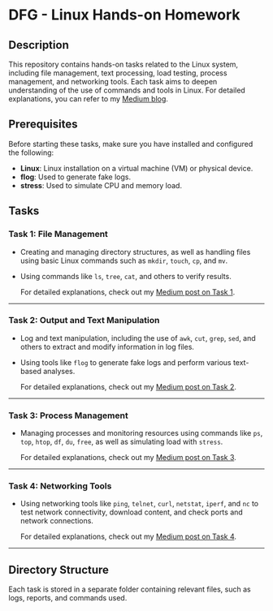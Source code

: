 # DFG - Linux Hands-on Homework

## Description

This repository contains hands-on tasks related to the Linux system, including file management, text processing, load testing, process management, and networking tools. Each task aims to deepen understanding of the use of commands and tools in Linux. For detailed explanations, you can refer to my [Medium blog](https://medium.com/@zulfianarahmi4).

## Prerequisites

Before starting these tasks, make sure you have installed and configured the following:

- **Linux**: Linux installation on a virtual machine (VM) or physical device.
- **flog**: Used to generate fake logs.
- **stress**: Used to simulate CPU and memory load.

## Tasks

### Task 1: File Management

- Creating and managing directory structures, as well as handling files using basic Linux commands such as `mkdir`, `touch`, `cp`, and `mv`.
- Using commands like `ls`, `tree`, `cat`, and others to verify results.

  For detailed explanations, check out my [Medium post on Task 1](https://medium.com/your-article-link).

---

### Task 2: Output and Text Manipulation

- Log and text manipulation, including the use of `awk`, `cut`, `grep`, `sed`, and others to extract and modify information in log files.
- Using tools like `flog` to generate fake logs and perform various text-based analyses.

  For detailed explanations, check out my [Medium post on Task 2](https://medium.com/your-article-link).

---

### Task 3: Process Management

- Managing processes and monitoring resources using commands like `ps`, `top`, `htop`, `df`, `du`, `free`, as well as simulating load with `stress`.

  For detailed explanations, check out my [Medium post on Task 3](https://medium.com/your-article-link).

---

### Task 4: Networking Tools

- Using networking tools like `ping`, `telnet`, `curl`, `netstat`, `iperf`, and `nc` to test network connectivity, download content, and check ports and network connections.

  For detailed explanations, check out my [Medium post on Task 4](https://medium.com/your-article-link).

---

## Directory Structure

Each task is stored in a separate folder containing relevant files, such as logs, reports, and commands used.
